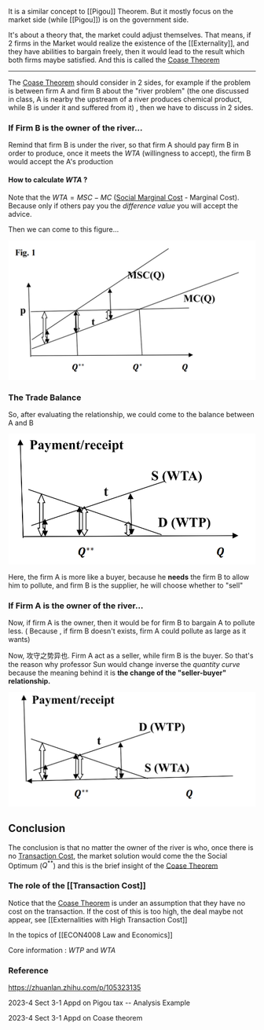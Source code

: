 It is a similar concept to [[Pigou]] Theorem. But it mostly focus on the market side (while [[Pigou]]) is on the government side. 

It's about a theory that, the market could adjust themselves. That means, if 2 firms in the Market would realize the existence of the [[Externality]], and they have abilities to bargain freely, then it would lead to the result which both firms maybe satisfied. And this is called the [Coase Theorem](Coase%20Theorem.md)


---

The [Coase Theorem](Coase%20Theorem.md) should consider in 2 sides, for example if the problem is between firm A and firm B about the "river problem" (the one discussed in class, A is nearby the upstream of a river produces chemical product, while B is under it and suffered from it) , then we have to discuss in 2 sides.

### If Firm B is the owner of the river...

Remind that firm B is under the river, so that firm A should pay firm B in order to produce, once it meets the $WTA$ (willingness to accept), the firm B would accept the A's production

#### How to calculate $WTA$ ?

Note that the $WTA = MSC - MC$ ([Social Marginal Cost](Social%20Marginal%20Cost.md) - Marginal Cost). Because only if others pay you the *difference value* you will accept the advice.

Then we can come to this figure...

![](截屏2023-04-19%2011.48.19.png)

### The Trade Balance

So, after evaluating the relationship, we could come to the balance between A and B

![](截屏2023-04-19%2011.49.38.png)

Here, the firm A is more like a buyer, because he **needs** the firm B to allow him to pollute, and firm B is the supplier, he will choose whether to "sell"

### If Firm A is the owner of the river...

Now, if firm A is the owner, then it would be for firm B to bargain A to pollute less. ( Because , if firm B doesn't exists, firm A could pollute as large as it wants)

Now, 攻守之势异也. Firm A act as a seller, while firm B is the buyer. So that's the reason why professor Sun would change inverse the *quantity curve* because the meaning behind it is **the change of the  "seller-buyer" relationship.**

![](截屏2023-04-19%2011.54.38.png)

## Conclusion

The conclusion is that no matter the owner of the river is who, once there is no [Transaction Cost](Transaction%20Cost.md), the market solution would come the the Social Optimum ($Q^{** }$) and this is the brief insight of the [Coase Theorem](Coase%20Theorem.md)

### The role of  the [[Transaction Cost]]

Notice that the [Coase Theorem](Coase%20Theorem.md) is under an assumption that they have no cost on the transaction. If the cost of this is too high, the deal maybe not appear, see [[Externalities with High Transaction Cost]]


In the topics of [[ECON4008 Law and Economics]]

Core information : $WTP$ and $WTA$ 



### Reference 

https://zhuanlan.zhihu.com/p/105323135

2023-4 Sect 3-1 Appd on Pigou tax -- Analysis  Example

2023-4 Sect 3-1 Appd on Coase theorem